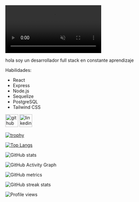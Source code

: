 <div>
       <video src="./img/Grey Minimalist Modern Social Media Specialist LinkedIn Banner.mp4" muted autoplay loop />
</div>

hola soy un desarrollador full stack  en constante aprendizaje 



Habilidades:
- React
- Express
- Node.js
- Sequelize
- PostgreSQL
- Tailwind CSS

 


[<img src='https://cdn.jsdelivr.net/npm/simple-icons@3.0.1/icons/github.svg' alt='github' height='40'>](https://github.com/santiagoweb212)  [<img src='https://cdn.jsdelivr.net/npm/simple-icons@3.0.1/icons/linkedin.svg' alt='linkedin' height='40'>](https://www.linkedin.com/in/santiagousca/)  

[![trophy](https://github-profile-trophy.vercel.app/?username=santiagoweb212)](https://github.com/ryo-ma/github-profile-trophy)

[![Top Langs](https://github-readme-stats.vercel.app/api/top-langs/?username=santiagoweb212)](https://github.com/anuraghazra/github-readme-stats)

![GitHub stats](https://github-readme-stats.vercel.app/api?username=santiagoweb212&show_icons=true)  

![GitHub Activity Graph](https://activity-graph.herokuapp.com/graph?username=santiagoweb212)  

![GitHub metrics](https://metrics.lecoq.io/santiagoweb212)  

![GitHub streak stats](https://streak-stats.demolab.com/?user=santiagoweb212)  

![Profile views](https://gpvc.arturio.dev/santiagoweb212)  
